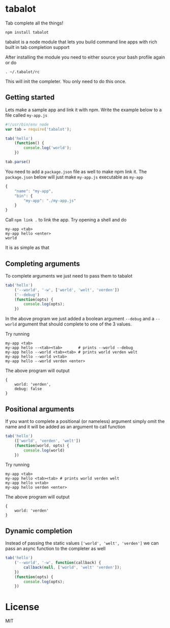 # tabalot

Tab complete all the things!

	npm install tabalot

tabalot is a node module that lets you build command line apps with
rich built in tab completion support

After installing the module you need to either source your bash profile
again or do

	. ~/.tabalot/rc

This will init the completer. You only need to do this once.

## Getting started

Lets make a sample app and link it with npm.
Write the example below to a file called `my-app.js`

``` js
#!/usr/bin/env node
var tab = require('tabalot');

tab('hello')
	(function() {
		console.log('world');
	})

tab.parse()
```

You need to add a `package.json` file as well to make npm link it.
The `package.json` below will just make `my-app.js` executable as `my-app`

``` js
{
	"name": "my-app",
	"bin": {
		"my-app": "./my-app.js"
	}
}
```

Call `npm link .` to link the app. Try opening a shell and do

	my-app <tab>
	my-app hello <enter>
	world

It is as simple as that

## Completing arguments

To complete arguments we just need to pass them to tabalot

``` js
tab('hello')
	('--world', '-w', ['world', 'welt', 'verden'])
	('--debug')
	(function(opts) {
		console.log(opts);
	})
```

In the above program we just added a boolean argument `--debug`
and a `--world` argument that should complete to one of the 3 values.

Try running

	my-app <tab>
	my-app hello --<tab><tab>       # prints --world --debug
	my-app hello --world <tab><tab> # prints world verden welt
	my-app hello --world v<tab>
	my-app hello --world verden <enter>

The above program will output

	{
		world: 'verden',
		debug: false
	}

## Positional arguments

If you want to complete a positional (or nameless) argument
simply omit the name and it will be added as an argument to call function

``` js
tab('hello')
	(['world', 'verden', 'welt'])
	(function(world, opts) {
		console.log(world)
	})
```

Try running

	my-app <tab>
	my-app hello <tab><tab> # prints world verden welt
	my-app hello v<tab>
	my-app hello verden <enter>

The above program will output

	{
		world: 'verden'
	}

## Dynamic completion

Instead of passing the static values `['world', 'welt', 'verden']` we can
pass an async function to the completer as well

``` js
tab('hello')
	('--world', '-w', function(callback) {
		callback(null, ['world', 'welt' 'verden']);
	})
	(function(opts) {
		console.log(opts);
	})
```

# License

MIT